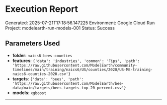 
# Execution Report

Generated: 2025-07-21T17:18:56.147225
Environment: Google Cloud Run
Project: modelearth-run-models-001
Status: Success

## Parameters Used
- **folder**: `naics6-bees-counties`
- **features**: `{'data': 'industries', 'common': 'Fips', 'path': 'https://raw.githubusercontent.com/ModelEarth/community-timelines/main/training/naics6/US/counties/2020/US-ME-training-naics6-counties-2020.csv'}`
- **targets**: `{'data': 'bees', 'path': 'https://raw.githubusercontent.com/ModelEarth/bee-data/main/targets/bees-targets-top-20-percent.csv'}`
- **models**: `xgboost`

---
